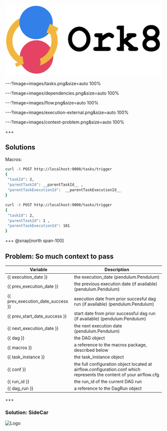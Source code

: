 ![](images/ork8.png)

---?image=images/tasks.png&size=auto 100%

---?image=images/dependencies.png&size=auto 100%

---?image=images/flow.png&size=auto 100%

---?image=images/execution-external.png&size=auto 100%

---?image=images/context-problem.png&size=auto 100%

+++

## Solutions

Macros:
```bash
curl -X POST http://localhost:9000/tasks/trigger
{
 "taskId": 2, 
 "parentTaskId": __parentTaskId__ , 
 "parentTaskExecutionId":  __parentTaskExecutionId__
}
```

```bash
curl -X POST http://localhost:9000/tasks/trigger
{
 "taskId": 2, 
 "parentTaskId": 1 , 
 "parentTaskExecutionId": 101
}
```

+++
@snap[north span-100]

## Problem: So much context to pass

Variable | Description
-- | --
{{ execution_date }} | the execution_date (pendulum.Pendulum)
{{ prev_execution_date }} | the previous execution date (if available) (pendulum.Pendulum)
{{ prev_execution_date_success }} | execution date from prior succesful dag run (if available) (pendulum.Pendulum)
{{ prev_start_date_success }} | start date from prior successful dag run (if available) (pendulum.Pendulum)
{{ next_execution_date }} | the next execution date (pendulum.Pendulum)
{{ dag }} | the DAG object
{{ macros }} | a reference to the macros package, described below
{{ task_instance }} | the task_instance object
{{ conf }} | the full configuration object located at airflow.configuration.conf which represents the content of your airflow.cfg
{{ run_id }} | the run_id of the current DAG run
{{ dag_run }} | a reference to the DagRun object

+++ 
### Solution: SideCar
![Logo](https://media.giphy.com/media/l3vR9paUkdrl9GxUc/source.gif)

